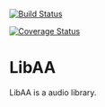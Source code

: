 [![Build Status](https://travis-ci.com/jiemojiemo/libaa.svg?branch=master)](https://travis-ci.com/jiemojiemo/libaa)

[![Coverage Status](https://coveralls.io/repos/github/jiemojiemo/libaa/badge.svg?branch=master)](https://coveralls.io/github/jiemojiemo/libaa?branch=master)

# LibAA
LibAA is a audio library.
